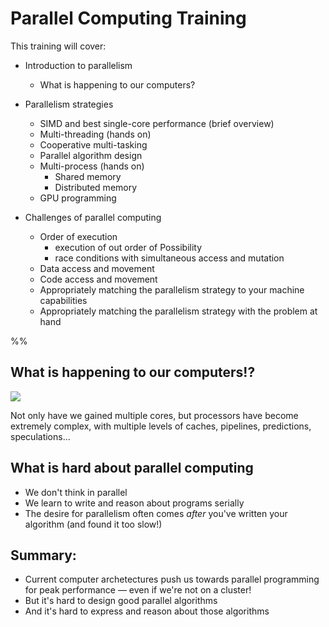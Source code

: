 # Parallel Computing Training

This training will cover:

* Introduction to parallelism
    * What is happening to our computers?

* Parallelism strategies
    * SIMD and best single-core performance (brief overview)
    * Multi-threading (hands on)
    * Cooperative multi-tasking
    * Parallel algorithm design
    * Multi-process (hands on)
        * Shared memory
        * Distributed memory
    * GPU programming

* Challenges of parallel computing
    * Order of execution
        * execution of out order of Possibility
        * race conditions with simultaneous access and mutation
    * Data access and movement
    * Code access and movement
    * Appropriately matching the parallelism strategy to your machine capabilities
    * Appropriately matching the parallelism strategy with the problem at hand

%%

## What is happening to our computers!?

![](https://raw.githubusercontent.com/JuliaComputing/JuliaAcademyData.jl/master/courses/Parallel_Computing/images/40-years-processor-trend.png)

Not only have we gained multiple cores, but processors have become extremely
complex, with multiple levels of caches, pipelines, predictions, speculations...

## What is hard about parallel computing
  * We don't think in parallel
  * We learn to write and reason about programs serially
  * The desire for parallelism often comes _after_ you've written your algorithm (and found it too slow!)

## Summary:
  * Current computer archetectures push us towards parallel programming for peak performance — even if we're not on a cluster!
  * But it's hard to design good parallel algorithms
  * And it's hard to express and reason about those algorithms
